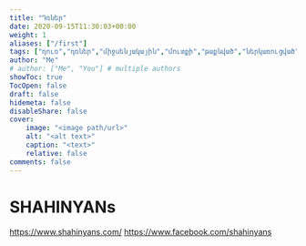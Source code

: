 ```yaml
---
title: "Դռներ"
date: 2020-09-15T11:30:03+00:00
weight: 1
aliases: ["/first"]
tags: ["դուռ","դռներ","միջսենյակային","մուտքի","թաքնված","ներկառուցված"]
author: "Me"
# author: ["Me", "You"] # multiple authors
showToc: true
TocOpen: false
draft: false
hidemeta: false
disableShare: false
cover:
    image: "<image path/url>"
    alt: "<alt text>"
    caption: "<text>"
    relative: false
comments: false
---
```


# SHAHINYANs
https://www.shahinyans.com/
https://www.facebook.com/shahinyans
